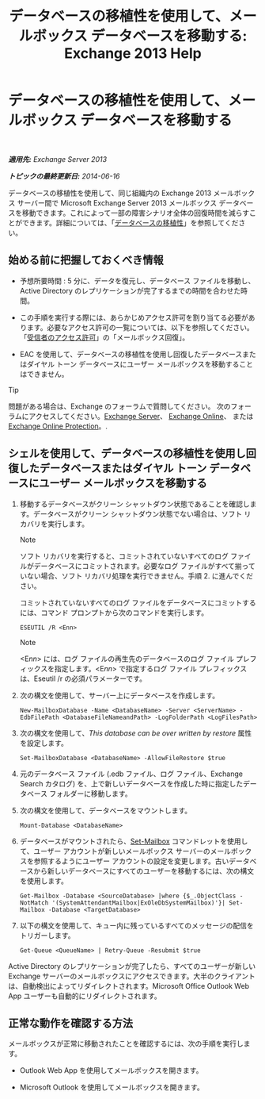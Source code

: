 ﻿---
title: 'データベースの移植性を使用して、メールボックス データベースを移動する: Exchange 2013 Help'
TOCTitle: データベースの移植性を使用して、メールボックス データベースを移動する
ms:assetid: a765ead1-43bc-4786-ae93-1835cacfc8fc
ms:mtpsurl: https://technet.microsoft.com/ja-jp/library/Dd876926(v=EXCHG.150)
ms:contentKeyID: 51407561
ms.date: 05/23/2018
mtps_version: v=EXCHG.150
ms.translationtype: MT
---

# データベースの移植性を使用して、メールボックス データベースを移動する

 

_**適用先:** Exchange Server 2013_

_**トピックの最終更新日:** 2014-06-16_

データベースの移植性を使用して、同じ組織内の Exchange 2013 メールボックス サーバー間で Microsoft Exchange Server 2013 メールボックス データベースを移動できます。これによって一部の障害シナリオ全体の回復時間を減らすことができます。詳細については、「[データベースの移植性](database-portability-exchange-2013-help.md)」を参照してください。

## 始める前に把握しておくべき情報

  - 予想所要時間 : 5 分に、データを復元し、データベース ファイルを移動し、Active Directory のレプリケーションが完了するまでの時間を合わせた時間。

  - この手順を実行する際には、あらかじめアクセス許可を割り当てる必要があります。必要なアクセス許可の一覧については、以下を参照してください。「[受信者のアクセス許可](recipients-permissions-exchange-2013-help.md)」の「メールボックス回復」。

  - EAC を使用して、データベースの移植性を使用し回復したデータベースまたはダイヤル トーン データベースにユーザー メールボックスを移動することはできません。


> [!TIP]
> 問題がある場合は、Exchange のフォーラムで質問してください。 次のフォーラムにアクセスしてください。<A href="https://go.microsoft.com/fwlink/p/?linkid=60612">Exchange Server</A>、 <A href="https://go.microsoft.com/fwlink/p/?linkid=267542">Exchange Online</A>、 または <A href="https://go.microsoft.com/fwlink/p/?linkid=285351">Exchange Online Protection</A>。.



## シェルを使用して、データベースの移植性を使用し回復したデータベースまたはダイヤル トーン データベースにユーザー メールボックスを移動する

1.  移動するデータベースがクリーン シャットダウン状態であることを確認します。データベースがクリーン シャットダウン状態でない場合は、ソフト リカバリを実行します。
    

    > [!NOTE]
    > ソフト リカバリを実行すると、コミットされていないすべてのログ ファイルがデータベースにコミットされます。必要なログ ファイルがすべて揃っていない場合、ソフト リカバリ処理を実行できません。手順 2. に進んでください。

    
    コミットされていないすべてのログ ファイルをデータベースにコミットするには、コマンド プロンプトから次のコマンドを実行します。
    
        ESEUTIL /R <Enn>
    

    > [!NOTE]
    > &lt;E<EM>nn</EM>&gt; には、ログ ファイルの再生先のデータベースのログ ファイル プレフィックスを指定します。&lt;E<EM>nn</EM>&gt; で指定するログ ファイル プレフィックスは、Eseutil /r の必須パラメーターです。



2.  次の構文を使用して、サーバー上にデータベースを作成します。
    
        New-MailboxDatabase -Name <DatabaseName> -Server <ServerName> -EdbFilePath <DatabaseFileNameandPath> -LogFolderPath <LogFilesPath>

3.  次の構文を使用して、*This database can be over written by restore* 属性を設定します。
    
        Set-MailboxDatabase <DatabaseName> -AllowFileRestore $true

4.  元のデータベース ファイル (.edb ファイル、ログ ファイル、Exchange Search カタログ) を、上で新しいデータベースを作成した時に指定したデータベース フォルダーに移動します。

5.  次の構文を使用して、データベースをマウントします。
    
        Mount-Database <DatabaseName>

6.  データベースがマウントされたら、[Set-Mailbox](https://technet.microsoft.com/ja-jp/library/bb123981\(v=exchg.150\)) コマンドレットを使用して、ユーザー アカウントが新しいメールボックス サーバーのメールボックスを参照するようにユーザー アカウントの設定を変更します。古いデータベースから新しいデータベースにすべてのユーザーを移動するには、次の構文を使用します。
    
        Get-Mailbox -Database <SourceDatabase> |where {$_.ObjectClass -NotMatch '(SystemAttendantMailbox|ExOleDbSystemMailbox)'}| Set-Mailbox -Database <TargetDatabase>

7.  以下の構文を使用して、キュー内に残っているすべてのメッセージの配信をトリガーします。
    
        Get-Queue <QueueName> | Retry-Queue -Resubmit $true

Active Directory のレプリケーションが完了したら、すべてのユーザーが新しい Exchange サーバーのメールボックスにアクセスできます。大半のクライアントは、自動検出によってリダイレクトされます。Microsoft Office Outlook Web App ユーザーも自動的にリダイレクトされます。

## 正常な動作を確認する方法

メールボックスが正常に移動されたことを確認するには、次の手順を実行します。

  - Outlook Web App を使用してメールボックスを開きます。

  - Microsoft Outlook を使用してメールボックスを開きます。

